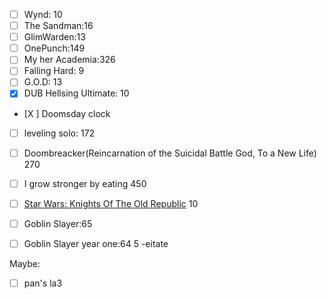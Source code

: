 - [ ] Wynd: 10
- [ ] The Sandman:16
- [ ] GlimWarden:13
- [ ] OnePunch:149
- [ ] My her Academia:326
- [ ] Falling Hard: 9
- [ ] G.O.D: 13
- [x] DUB Hellsing Ultimate: 10
- [X ] Doomsday clock
- [ ] leveling solo: 172
- [ ] Doombreacker(Reincarnation of the Suicidal Battle God, To a New Life) 270
- [ ] I grow stronger by eating 450
- [ ] [Star Wars: Knights Of The Old Republic](https://readcomiconline.li/Comic/Star-Wars-Knights-Of-The-Old-Republic) 10
- [ ] Goblin Slayer:65
- [ ] Goblin Slayer year one:64
5
-eitate




Maybe:
 - [ ] pan's la3

<!--stackedit_data:
eyJoaXN0b3J5IjpbMTA3NjU0NzgwNSwxNTE5MDc0ODMzLC0xNz
k5ODI4MDc0LDQ2Nzk4Nzc3NCwtODIzNzA5Nzg4LDYzOTA2NjM3
LC0yMDQzNjc4NjY0XX0=
-->